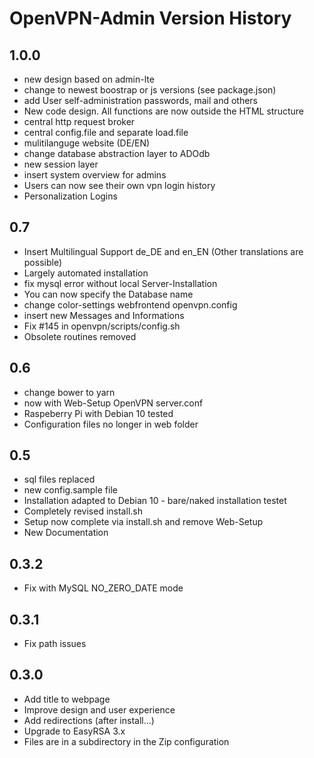 # OpenVPN-Admin Version History

## 1.0.0

- new design based on admin-lte
- change to newest boostrap or js versions (see package.json)
- add User self-administration passwords, mail and others
- New code design. All functions are now outside the HTML structure
- central http request broker
- central config.file and separate load.file
- mulitilanguge website (DE/EN)
- change database abstraction layer to ADOdb
- new session layer
- insert system overview for admins
- Users can now see their own vpn login history
- Personalization Logins

## 0.7

- Insert Multilingual Support de_DE and en_EN (Other translations are possible)
- Largely automated installation
- fix mysql error without local Server-Installation
- You can now specify the Database name
- change color-settings webfrontend openvpn.config
- insert new Messages and Informations
- Fix #145 in openvpn/scripts/config.sh
- Obsolete routines removed

## 0.6

- change bower to yarn
- now with Web-Setup OpenVPN server.conf
- Raspeberry Pi with Debian 10 tested
- Configuration files no longer in web folder

## 0.5

- sql files replaced
- new config.sample file
- Installation adapted to Debian 10 - bare/naked installation testet
- Completely revised install.sh
- Setup now complete via install.sh and remove Web-Setup
- New Documentation

## 0.3.2

- Fix with MySQL NO_ZERO_DATE mode

## 0.3.1

- Fix path issues

## 0.3.0

- Add title to webpage
- Improve design and user experience
- Add redirections (after install...)
- Upgrade to EasyRSA 3.x
- Files are in a subdirectory in the Zip configuration

